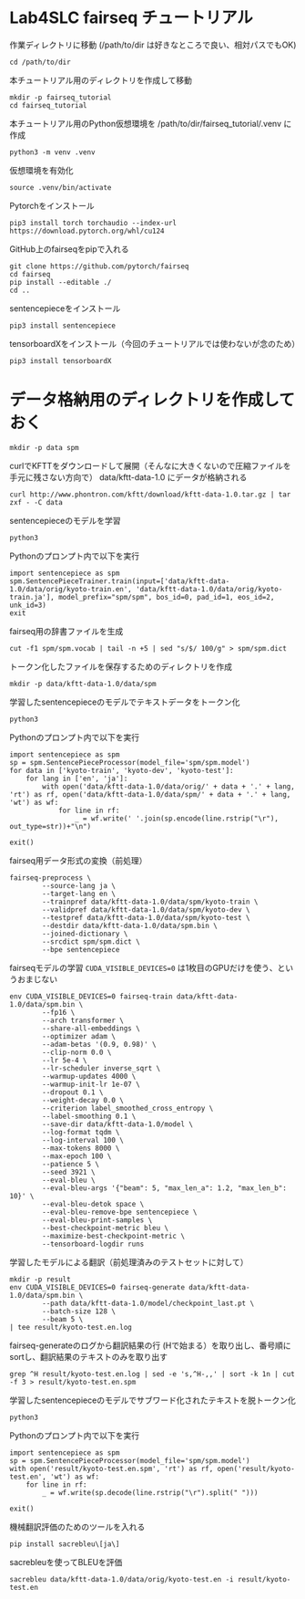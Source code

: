 # Lab4SLC fairseq チュートリアル

作業ディレクトリに移動 (/path/to/dir は好きなところで良い、相対パスでもOK)
```
cd /path/to/dir
```

本チュートリアル用のディレクトリを作成して移動
```
mkdir -p fairseq_tutorial
cd fairseq_tutorial
```

本チュートリアル用のPython仮想環境を /path/to/dir/fairseq_tutorial/.venv に作成
```
python3 -m venv .venv
```

仮想環境を有効化
```
source .venv/bin/activate
```

Pytorchをインストール
```
pip3 install torch torchaudio --index-url https://download.pytorch.org/whl/cu124
```

GitHub上のfairseqをpipで入れる
```
git clone https://github.com/pytorch/fairseq
cd fairseq 
pip install --editable ./
cd ..
```

sentencepieceをインストール
```
pip3 install sentencepiece
```

tensorboardXをインストール（今回のチュートリアルでは使わないが念のため）
```
pip3 install tensorboardX
```

# データ格納用のディレクトリを作成しておく
```
mkdir -p data spm
```

curlでKFTTをダウンロードして展開（そんなに大きくないので圧縮ファイルを手元に残さない方向で）
data/kftt-data-1.0 にデータが格納される
```
curl http://www.phontron.com/kftt/download/kftt-data-1.0.tar.gz | tar zxf - -C data
```

sentencepieceのモデルを学習
```
python3
```

Pythonのプロンプト内で以下を実行
```
import sentencepiece as spm
spm.SentencePieceTrainer.train(input=['data/kftt-data-1.0/data/orig/kyoto-train.en', 'data/kftt-data-1.0/data/orig/kyoto-train.ja'], model_prefix="spm/spm", bos_id=0, pad_id=1, eos_id=2, unk_id=3)
exit
```

fairseq用の辞書ファイルを生成
```
cut -f1 spm/spm.vocab | tail -n +5 | sed "s/$/ 100/g" > spm/spm.dict
```

トークン化したファイルを保存するためのディレクトリを作成
```
mkdir -p data/kftt-data-1.0/data/spm
```

学習したsentencepieceのモデルでテキストデータをトークン化
```
python3
```

Pythonのプロンプト内で以下を実行
```
import sentencepiece as spm
sp = spm.SentencePieceProcessor(model_file='spm/spm.model')
for data in ['kyoto-train', 'kyoto-dev', 'kyoto-test']:
    for lang in ['en', 'ja']:
        with open('data/kftt-data-1.0/data/orig/' + data + '.' + lang, 'rt') as rf, open('data/kftt-data-1.0/data/spm/' + data + '.' + lang, 'wt') as wf:
            for line in rf:
                _ = wf.write(' '.join(sp.encode(line.rstrip("\r"), out_type=str))+"\n")

exit()
```

fairseq用データ形式の変換（前処理）
```
fairseq-preprocess \
        --source-lang ja \
        --target-lang en \
        --trainpref data/kftt-data-1.0/data/spm/kyoto-train \
        --validpref data/kftt-data-1.0/data/spm/kyoto-dev \
        --testpref data/kftt-data-1.0/data/spm/kyoto-test \
        --destdir data/kftt-data-1.0/data/spm.bin \
        --joined-dictionary \
        --srcdict spm/spm.dict \
        --bpe sentencepiece
```

fairseqモデルの学習
`CUDA_VISIBLE_DEVICES=0` は1枚目のGPUだけを使う、というおまじない
```
env CUDA_VISIBLE_DEVICES=0 fairseq-train data/kftt-data-1.0/data/spm.bin \
        --fp16 \
        --arch transformer \
        --share-all-embeddings \
        --optimizer adam \
        --adam-betas '(0.9, 0.98)' \
        --clip-norm 0.0 \
        --lr 5e-4 \
        --lr-scheduler inverse_sqrt \
        --warmup-updates 4000 \
        --warmup-init-lr 1e-07 \
        --dropout 0.1 \
        --weight-decay 0.0 \
        --criterion label_smoothed_cross_entropy \
        --label-smoothing 0.1 \
        --save-dir data/kftt-data-1.0/model \
        --log-format tqdm \
        --log-interval 100 \
        --max-tokens 8000 \
        --max-epoch 100 \
        --patience 5 \
        --seed 3921 \
        --eval-bleu \
        --eval-bleu-args '{"beam": 5, "max_len_a": 1.2, "max_len_b": 10}' \
        --eval-bleu-detok space \
        --eval-bleu-remove-bpe sentencepiece \
        --eval-bleu-print-samples \
        --best-checkpoint-metric bleu \
        --maximize-best-checkpoint-metric \
        --tensorboard-logdir runs
```

学習したモデルによる翻訳（前処理済みのテストセットに対して）
```
mkdir -p result
env CUDA_VISIBLE_DEVICES=0 fairseq-generate data/kftt-data-1.0/data/spm.bin \
        --path data/kftt-data-1.0/model/checkpoint_last.pt \
        --batch-size 128 \
        --beam 5 \
| tee result/kyoto-test.en.log
```

fairseq-generateのログから翻訳結果の行 (Hで始まる）を取り出し、番号順にsortし、翻訳結果のテキストのみを取り出す
```
grep ^H result/kyoto-test.en.log | sed -e 's,^H-,,' | sort -k 1n | cut -f 3 > result/kyoto-test.en.spm
```

学習したsentencepieceのモデルでサブワード化されたテキストを脱トークン化
```
python3
```

Pythonのプロンプト内で以下を実行
```
import sentencepiece as spm
sp = spm.SentencePieceProcessor(model_file='spm/spm.model')
with open('result/kyoto-test.en.spm', 'rt') as rf, open('result/kyoto-test.en', 'wt') as wf:
    for line in rf:
        _ = wf.write(sp.decode(line.rstrip("\r").split(" ")))

exit()
```

機械翻訳評価のためのツールを入れる
```
pip install sacrebleu\[ja\]
```

sacrebleuを使ってBLEUを評価
```
sacrebleu data/kftt-data-1.0/data/orig/kyoto-test.en -i result/kyoto-test.en
```
